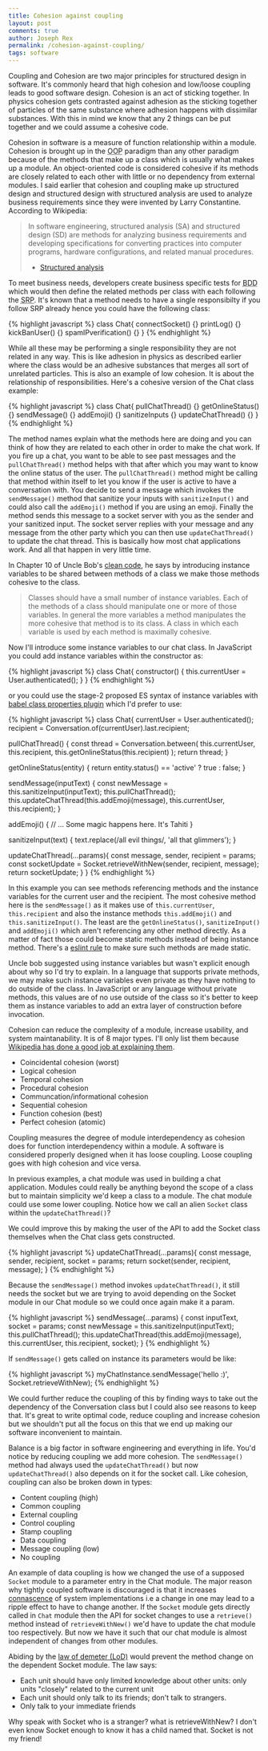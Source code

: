 ```yaml
---
title: Cohesion against coupling
layout: post
comments: true
author: Joseph Rex
permalink: /cohesion-against-coupling/
tags: software
---
```


Coupling and Cohesion are two major principles for structured design in software. It's commonly heard that high cohesion and low/loose coupling leads to good software design. Cohesion is an act of sticking together. In physics cohesion gets contrasted against adhesion as the sticking together of particles of the same substance where adhesion happens with dissimilar substances. With this in mind we know that any 2 things can be put together and we could assume a cohesive code.
<!--more-->

Cohesion in software is a measure of function relationship within a module. Cohesion is brought up in the <abbr title="Object Oriented Programming">OOP</abbr> paradigm than any other paradigm because of the methods that make up a class which is usually what makes up a module. An object-oriented code is considered cohesive if its methods are closely related to each other with little or no dependency from external modules. I said earlier that cohesion and coupling make up structured design and structured design with structured analysis are used to analyze business requirements since they were invented by Larry Constantine. According to Wikipedia:

> In software engineering, structured analysis (SA) and structured design (SD) are methods for analyzing business requirements and developing specifications for converting practices into computer programs, hardware configurations, and related manual procedures.
> - [Structured analysis][1]

To meet business needs, developers create business specific tests for <abbr title="Behavior Driven Development">BDD</abbr> which would then define the related methods per class with each following the <abbr title="Single Responsiblity Principle">SRP</abbr>. It's known that a method needs to have a single responsibilty if you follow SRP already hence you could have the following class:

{% highlight javascript %}
class Chat{
  connectSocket() {}
  printLog() {}
  kickBanUser() {}
  spamIPverification() {}
}
{% endhighlight %}

While all these may be performing a single responsibility they are not related in any way. This is like adhesion in physics as described earlier where the class would be an adhesive substances that merges all sort of unrelated particles. This is also an example of low cohesion. It is about the relationship of responsibilities. Here's a cohesive version of the Chat class example:

{% highlight javascript %}
class Chat{
  pullChatThread() {}
  getOnlineStatus() {}
  sendMessage() {}
  addEmoji() {}
  sanitizeInputs {}
  updateChatThread() {}
}
{% endhighlight %}

The method names explain what the methods here are doing and you can think of how they are related to each other in order to make the chat work. If you fire up a chat, you want to be able to see past messages and the `pullChatThread()` method helps with that after which you may want to know the online status of the user. The `pullChatThread()` method might be calling that method within itself to let you know if the user is active to have a conversation with. You decide to send a message which invokes the `sendMessage()` method that sanitize your inputs with `sanitizeInput()` and could also call the `addEmoji()` method if you are using an emoji. Finally the method sends this message to a socket server with you as the sender and your sanitized input. The socket server replies with your message and any message from the other party which you can then use `updateChatThread()` to update the chat thread. This is basically how most chat applications work. And all that happen in very little time.

In Chapter 10 of Uncle Bob's [clean code][2], he says by introducing instance variables to be shared between methods of a class we make those methods cohesive to the class.

> Classes should have a small number of instance variables. Each of the methods of a class should manipulate one or more of those variables. In general the more variables a method manipulates the more cohesive that method is to its class. A class in which each variable is used by each method is maximally cohesive.

Now I'll introduce some instance variables to our chat class. In JavaScript you could add instance variables within the constructor as:

{% highlight javascript %}
class Chat{
  constructor() {
    this.currentUser = User.authenticated();
  }
}
{% endhighlight %}

or you could use the stage-2 proposed ES syntax of instance variables with [babel class properties plugin][3] which I'd prefer to use:

{% highlight javascript %}
class Chat{
  currentUser = User.authenticated();
  recipient = Conversation.of(currentUser).last.recipient;

  pullChatThread() {
    const thread = Conversation.between(
      this.currentUser,
      this.recipient,
      this.getOnlineStatus(this.recipient)
    );
    return thread;
  }

  getOnlineStatus(entity) {
    return entity.status() == 'active' ? true : false;
  }

  sendMessage(inputText) {
    const newMessage = this.sanitizeInput(inputText);
    this.pullChatThread();
    this.updateChatThread(this.addEmoji(message), this.currentUser, this.recipient);
  }

  addEmoji() {
    // ... Some magic happens here. It's Tahiti
  }

  sanitizeInput(text) {
    text.replace(/all evil things/, 'all that glimmers');
  }

  updateChatThread(...params){
    const message, sender, recipient = params;
    const socketUpdate = Socket.retrieveWithNew(sender, recipient, message);
    return socketUpdate;
  }
}
{% endhighlight %}

In this example you can see methods referencing methods and the instance variables for the current user and the recipient. The most cohesive method here is the `sendMessage()` as it makes use of `this.currentUser`, `this.recipient` and also the instance methods `this.addEmoji()` and `this.sanitizeInput()`. The least are the `getOnlineStatus()`, `sanitizeInput()` and `addEmoji()` which aren't referencing any other method directly. As a matter of fact those could become static methods instead of being instance method. There's a [eslint rule][4] to make sure such methods are made static.

Uncle bob suggested using instance variables but wasn't explicit enough about why so I'd try to explain. In a language that supports private methods, we may make such instance variables even private as they have nothing to do outside of the class. In JavaScript or any language without private methods, this values are of no use outside of the class so it's better to keep them as instance variables to add an extra layer of construction before invocation.

Cohesion can reduce the complexity of a module, increase usability, and system maintanability. It is of 8 major types. I'll only list them because [Wikipedia has done a good job at explaining them][5].

- Coincidental cohesion (worst)
- Logical cohesion
- Temporal cohesion
- Procedural cohesion
- Communcation/informational cohesion
- Sequential cohesion
- Function cohesion (best)
- Perfect cohesion (atomic)

Coupling measures the degree of module interdependency as cohesion does for function interdependency within a module. A software is considered properly designed when it has loose coupling. Loose coupling goes with high cohesion and vice versa.

In previous examples, a chat module was used in building a chat application. Modules could really be anything beyond the scope of a class but to maintain simplicity we'd keep a class to a module. The chat module could use some lower coupling. Notice how we call an alien `Socket` class within the `updateChatThread()`?

We could improve this by making the user of the API to add the Socket class themselves when the Chat class gets constructed.

{% highlight javascript %}
updateChatThread(...params){
  const message, sender, recipient, socket = params;
  return socket(sender, recipient, message);
}
{% endhighlight %}

Because the `sendMessage()` method invokes `updateChatThread()`, it still needs the socket but we are trying to avoid depending on the Socket module in our Chat module so we could once again make it a param.

{% highlight javascript %}
sendMessage(...params) {
  const inputText, socket = params;
  const newMessage = this.sanitizeInput(inputText);
  this.pullChatThread();
  this.updateChatThread(this.addEmoji(message), this.currentUser, this.recipient, socket);
}
{% endhighlight %}

If `sendMessage()` gets called on instance its parameters would be like:

{% highlight javascript %}
myChatInstance.sendMessage('hello :)', Socket.retrieveWithNew);
{% endhighlight %}

We could further reduce the coupling of this by finding ways to take out the dependency of the Conversation class but I could also see reasons to keep that. It's great to write optimal code, reduce coupling and increase cohesion but we shouldn't put all the focus on this that we end up making our software inconvenient to maintain.

Balance is a big factor in software engineering and everything in life. You'd notice by reducing coupling we add more cohesion. The `sendMessage()` method had always used the `updateChatThread()` but now `updateChatThread()` also depends on it for the socket call. Like cohesion, coupling can also be broken down in types:

- Content coupling (high)
- Common coupling
- External coupling
- Control coupling
- Stamp coupling
- Data coupling
- Message coupling (low)
- No coupling

An example of data coupling is how we changed the use of a supposed `Socket` module to a parameter entry in the Chat module. The major reason why tightly coupled software is discouraged is that it increases [connascence][6] of system implementations i.e a change in one may lead to a ripple effect to have to change another. If the `Socket` module gets directly called in `Chat` module then the API for socket changes to use a `retrieve()` method instead of `retrieveWithNew()` we'd have to update the chat module too respectively. But now we have it such that our chat module is almost independent of changes from other modules.

Abiding by the [law of demeter (LoD)][7] would prevent the method change on the dependent Socket module. The law says:

- Each unit should have only limited knowledge about other units: only units "closely" related to the current unit
- Each unit should only talk to its friends; don't talk to strangers.
- Only talk to your immediate friends

Why speak with Socket who is a stranger? what is retrieveWithNew? I don't even know Socket enough to know it has a child named that. Socket is not my friend!

[1]:https://en.wikipedia.org/wiki/Structured_analysis
[2]:https://www.amazon.com/Clean-Code-Handbook-Software-Craftsmanship/dp/0132350882
[3]:https://babeljs.io/docs/plugins/transform-class-properties/
[4]:http://eslint.org/docs/rules/class-methods-use-this
[5]:https://en.wikipedia.org/wiki/Cohesion_(computer_science)#Types_of_cohesion
[6]:https://en.wikipedia.org/wiki/Connascence_(computer_science)
[7]:https://en.wikipedia.org/wiki/Law_of_Demeter
